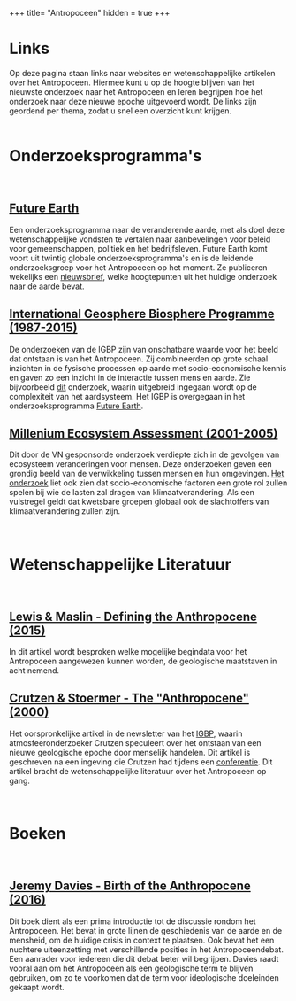 +++
title= "Antropoceen"
hidden = true
+++

# Links

Op deze pagina staan links naar websites en wetenschappelijke artikelen over het Antropoceen. Hiermee kunt u op de hoogte blijven van het nieuwste onderzoek naar het Antropoceen en leren begrijpen hoe het onderzoek naar deze nieuwe epoche uitgevoerd wordt. De links zijn geordend per thema, zodat u snel een overzicht kunt krijgen. 
<br>
<br>

# Onderzoeksprogramma's
<br>

## [Future Earth](http://www.futureearth.org/)

Een onderzoeksprogramma naar de veranderende aarde, met als doel deze wetenschappelijke vondsten te vertalen naar aanbevelingen voor beleid voor gemeenschappen, politiek en het bedrijfsleven. Future Earth komt voort uit twintig globale onderzoeksprogramma's en is de leidende onderzoeksgroep voor het Antropoceen op het moment. Ze publiceren wekelijks een [nieuwsbrief](http://www.anthropocenemagazine.org/), welke hoogtepunten uit het huidige onderzoek naar de aarde bevat. 


## [International Geosphere Biosphere Programme (1987-2015)](www.igbp.net)

De onderzoeken van de IGBP zijn van onschatbare waarde voor het beeld dat ontstaan is van het Antropoceen. Zij combineerden op grote schaal inzichten in de fysische processen op aarde met socio-economische kennis en gaven zo een inzicht in de interactie tussen mens en aarde. Zie bijvoorbeeld [dit](http://www.igbp.net/publications/summariesforpolicymakers/summariesforpolicymakers/igbpexecutivesummary.5.1b8ae20512db692f2a680007737.html) onderzoek, waarin uitgebreid ingegaan wordt op de complexiteit van het aardsysteem. Het IGBP is overgegaan in het onderzoeksprogramma [Future Earth](http://www.futureearth.org/).

## [Millenium Ecosystem Assessment (2001-2005)](https://www.millenniumassessment.org/en/index.html)

Dit door de VN gesponsorde onderzoek verdiepte zich in de gevolgen van ecosysteem veranderingen voor mensen. Deze onderzoeken geven een grondig beeld van de verwikkeling tussen mensen en hun omgevingen. [Het onderzoek](https://www.millenniumassessment.org/documents/document.275.aspx.pdf) liet ook zien dat socio-economische factoren een grote rol zullen spelen bij wie de lasten zal dragen van klimaatverandering. Als een vuistregel geldt dat kwetsbare groepen globaal ook de slachtoffers van klimaatverandering zullen zijn. 

<br>

# Wetenschappelijke Literatuur


<br>


## [Lewis & Maslin - Defining the Anthropocene (2015)](https://www.nature.com/articles/nature14258)

In dit artikel wordt besproken welke mogelijke begindata voor het Antropoceen aangewezen kunnen worden, de geologische maatstaven in acht nemend.

## [Crutzen & Stoermer - The "Anthropocene" (2000)](http://www.igbp.net/download/18.316f18321323470177580001401/1376383088452/NL41.pdf)

Het oorspronkelijke artikel in de newsletter van het [IGBP](www.igbp.net), waarin atmosfeeronderzoeker Crutzen speculeert over het ontstaan van een nieuwe geologische epoche door menselijk handelen. Dit artikel is geschreven na een ingeving die Crutzen had tijdens een [conferentie](https://www.nationalgeographic.com/magazine/2011/03/age-of-man/). Dit artikel bracht de wetenschappelijke literatuur over het Antropoceen op gang. 

<br>

# Boeken

<br>

## [Jeremy Davies - Birth of the Anthropocene (2016)](https://www.ucpress.edu/book/9780520289987/the-birth-of-the-anthropocene)

Dit boek dient als een prima introductie tot de discussie rondom het Antropoceen. Het bevat in grote lijnen de geschiedenis van de aarde en de mensheid, om de huidige crisis in context te plaatsen. Ook bevat het een nuchtere uiteenzetting met verschillende posities in het Antropoceendebat. Een aanrader voor iedereen die dit debat beter wil begrijpen. Davies raadt vooral aan om het Antropoceen als een geologische term te blijven gebruiken, om zo te voorkomen dat de term voor ideologische doeleinden gekaapt wordt. 



